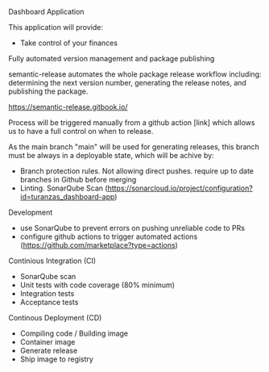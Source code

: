 Dashboard Application

This application will provide:
- Take control of your finances

Fully automated version management and package publishing

semantic-release automates the whole package release workflow including: determining the next version number, generating the release notes, and publishing the package.

https://semantic-release.gitbook.io/

Process will be triggered manually from a github action [link] which allows us to have a full control on when to release.

As the main branch "main" will be used for generating releases, this branch must be always in a deployable state, which will be achive by:
- Branch protection rules. Not allowing direct pushes. require up to date branches in Github before merging
- Linting. SonarQube Scan (https://sonarcloud.io/project/configuration?id=turanzas_dashboard-app)

Development
- use SonarQube to prevent errors on pushing unreliable code to PRs
- configure github actions to trigger automated actions (https://github.com/marketplace?type=actions)

Continious Integration (CI)
- SonarQube scan
- Unit tests with code coverage (80% minimum)
- Integration tests
- Acceptance tests

Continous Deployment (CD)
- Compiling code / Building image
- Container image
- Generate release
- Ship image to registry
